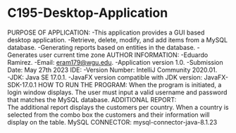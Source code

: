 # C195-Desktop-Application
PURPOSE OF APPLICATION: 
   -This application provides a GUI based desktop application.
    -Retrieve, delete, modify, and add items from a MySQL database.
    -Generating reports based on entities in the database. 
   -Generates user current time zone
 AUTHOR INFORMATION:
    -Eduardo Ramirez. 
   -Email: eram179@wgu.edu. 
   -Application version 1.0.
    -Submission Date: May 27th 2023
IDE:
    -Version Number: IntelliJ Community 2020.01.  
   -JDK: Java SE 17.0.1.
    -JavaFX version compatible with JDK version: JavaFX-SDK-17.0.1
HOW TO RUN THE PROGRAM: 
   When the program is initiated, a login window displays. The user must input a valid username and password that matches the MySQL database.
ADDITIONAL REPORT:   
 The additional report displays the customers per country. When a country is selected from the combo box the customers and their information will display on   the table.
MySQL CONNECTOR:  mysql-connector-java-8.1.23
